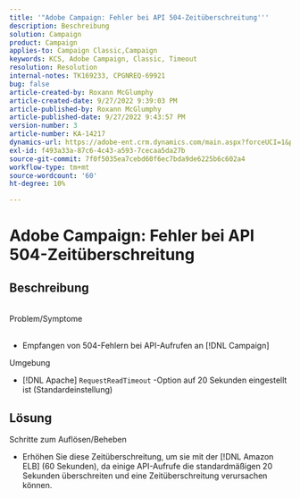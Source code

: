```yaml
---
title: '"Adobe Campaign: Fehler bei API 504-Zeitüberschreitung'''
description: Beschreibung
solution: Campaign
product: Campaign
applies-to: Campaign Classic,Campaign
keywords: KCS, Adobe Campaign, Classic, Timeout
resolution: Resolution
internal-notes: TK169233, CPGNREQ-69921
bug: false
article-created-by: Roxann McGlumphy
article-created-date: 9/27/2022 9:39:03 PM
article-published-by: Roxann McGlumphy
article-published-date: 9/27/2022 9:43:57 PM
version-number: 3
article-number: KA-14217
dynamics-url: https://adobe-ent.crm.dynamics.com/main.aspx?forceUCI=1&pagetype=entityrecord&etn=knowledgearticle&id=fb9fddcd-ac3e-ed11-9db1-00224808613b
exl-id: f493a33a-87c6-4c43-a593-7cecaa5da27b
source-git-commit: 7f0f5035ea7cebd60f6ec7bda9de6225b6c602a4
workflow-type: tm+mt
source-wordcount: '60'
ht-degree: 10%

---
```


# Adobe Campaign: Fehler bei API 504-Zeitüberschreitung

## Beschreibung

<br>Problem/Symptome<br><br>
- Empfangen von 504-Fehlern bei API-Aufrufen an [!DNL Campaign]



Umgebung
- [!DNL Apache] `RequestReadTimeout` -Option auf 20 Sekunden eingestellt ist (Standardeinstellung)



## Lösung

Schritte zum Auflösen/Beheben
- Erhöhen Sie diese Zeitüberschreitung, um sie mit der [!DNL Amazon ELB] (60 Sekunden), da einige API-Aufrufe die standardmäßigen 20 Sekunden überschreiten und eine Zeitüberschreitung verursachen können.
